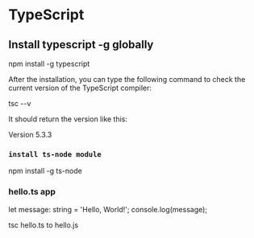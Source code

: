 # TypeScript


## Install typescript -g globally

npm install -g typescript

After the installation, you can type the following command to check the current version of the TypeScript compiler:

tsc --v

It should return the version like this:

Version 5.3.3

### `install ts-node module`

npm install -g ts-node

### hello.ts app

let message: string = 'Hello, World!';
console.log(message);

tsc hello.ts to hello.js
